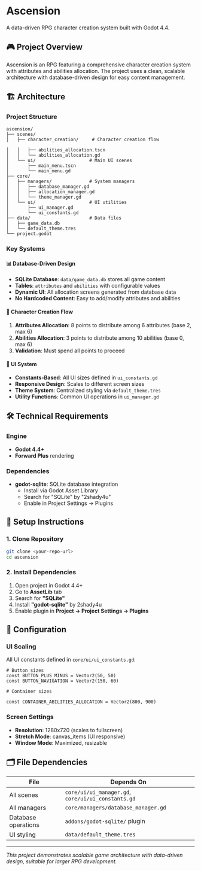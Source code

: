 # Ascension

A data-driven RPG character creation system built with Godot 4.4.

## 🎮 Project Overview

Ascension is an RPG featuring a comprehensive character creation system with attributes and abilities allocation. The project uses a clean, scalable architecture with database-driven design for easy content management.

## 🏗️ Architecture

### Project Structure
```
ascension/
├── scenes/
│   ├── character_creation/     # Character creation flow

│   │   ├── abilities_allocation.tscn
│   │   └── abilities_allocation.gd
│   └── ui/                    # Main UI scenes
│       ├── main_menu.tscn
│       └── main_menu.gd
├── core/
│   ├── managers/              # System managers
│   │   ├── database_manager.gd
│   │   ├── allocation_manager.gd
│   │   └── theme_manager.gd
│   └── ui/                    # UI utilities
│       ├── ui_manager.gd
│       └── ui_constants.gd
├── data/                      # Data files
│   ├── game_data.db
│   └── default_theme.tres
└── project.godot
```

### Key Systems

#### 📊 Database-Driven Design
- **SQLite Database**: `data/game_data.db` stores all game content
- **Tables**: `attributes` and `abilities` with configurable values
- **Dynamic UI**: All allocation screens generated from database data
- **No Hardcoded Content**: Easy to add/modify attributes and abilities

#### 🎯 Character Creation Flow
1. **Attributes Allocation**: 8 points to distribute among 6 attributes (base 2, max 6)
2. **Abilities Allocation**: 3 points to distribute among 10 abilities (base 0, max 6)
3. **Validation**: Must spend all points to proceed

#### 🎨 UI System
- **Constants-Based**: All UI sizes defined in `ui_constants.gd`
- **Responsive Design**: Scales to different screen sizes
- **Theme System**: Centralized styling via `default_theme.tres`
- **Utility Functions**: Common UI operations in `ui_manager.gd`

## 🛠️ Technical Requirements

### Engine
- **Godot 4.4+**
- **Forward Plus** rendering

### Dependencies
- **godot-sqlite**: SQLite database integration
  - Install via Godot Asset Library
  - Search for "SQLite" by "2shady4u"
  - Enable in Project Settings → Plugins

## 🚀 Setup Instructions

### 1. Clone Repository
```bash
git clone <your-repo-url>
cd ascension
```

### 2. Install Dependencies
1. Open project in Godot 4.4+
2. Go to **AssetLib** tab
3. Search for **"SQLite"**
4. Install **"godot-sqlite"** by 2shady4u
5. Enable plugin in **Project → Project Settings → Plugins**

## 🔧 Configuration

### UI Scaling
All UI constants defined in `core/ui/ui_constants.gd`:
```gdscript
# Button sizes
const BUTTON_PLUS_MINUS = Vector2(50, 50)
const BUTTON_NAVIGATION = Vector2(150, 60)

# Container sizes  

const CONTAINER_ABILITIES_ALLOCATION = Vector2(800, 900)
```

### Screen Settings
- **Resolution**: 1280x720 (scales to fullscreen)
- **Stretch Mode**: canvas_items (UI responsive)
- **Window Mode**: Maximized, resizable

## 🗂️ File Dependencies

| File | Depends On |
|------|------------|
| All scenes | `core/ui/ui_manager.gd`, `core/ui/ui_constants.gd` |
| All managers | `core/managers/database_manager.gd` |
| Database operations | `addons/godot-sqlite/` plugin |
| UI styling | `data/default_theme.tres` |

---

*This project demonstrates scalable game architecture with data-driven design, suitable for larger RPG development.* 